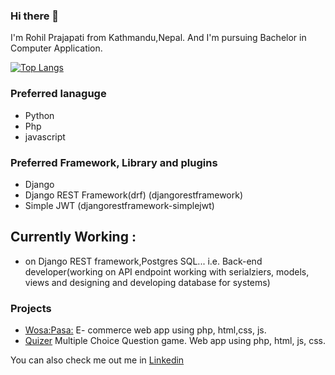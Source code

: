 
### Hi there 👋

I'm Rohil Prajapati from Kathmandu,Nepal. And I'm pursuing Bachelor in Computer Application. 

[![Top Langs](https://github-readme-stats.vercel.app/api/top-langs/?username=RohilPrajapati&layout=compact)](https://github.com/anuraghazra/github-readme-stats)

### Preferred lanaguge 
- Python
- Php
- javascript

### Preferred Framework, Library and plugins
- Django
- Django REST Framework(drf) (djangorestframework)
- Simple JWT (djangorestframework-simplejwt)

## Currently Working :
- on Django REST framework,Postgres SQL... i.e. Back-end developer(working on API endpoint working with serialziers, models, views and designing and developing database for systems)

### Projects
- [Wosa:Pasa:](https://github.com/RohilPrajapati/Wosa-Pasa)
  E- commerce web app using php, html,css, js.
- [Quizer](https://github.com/RohilPrajapati/Quizer)
  Multiple Choice Question game. Web app using php, html, js, css.

You can also check me out me in [Linkedin](https://www.linkedin.com/in/rohilprajapati/)

